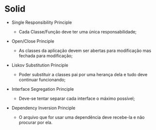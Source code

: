 # Solid

- Single Responsibility Principle
  - Cada Classe/Função deve ter uma única responsabilidade;

- Open/Close Principle
  - As classes da aplicação devem ser abertas para modificação mas fechada para modificação;

- Liskov Substitution Principle
  - Poder substituir a classes pai por uma herança dela e tudo deve continuar funcionando; 

- Interface Segregation Principle
  - Deve-se tentar separar cada interface o máximo possível;

- Dependency Inversion Principle
  - O arquivo que for usar uma dependência deve recebe-la e não procurar por ela.